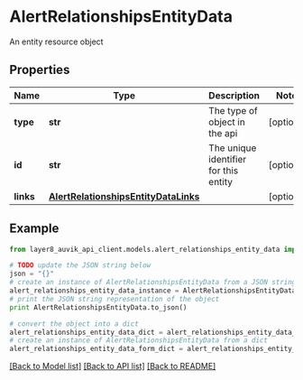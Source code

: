 # AlertRelationshipsEntityData

An entity resource object

## Properties
Name | Type | Description | Notes
------------ | ------------- | ------------- | -------------
**type** | **str** | The type of object in the api | [optional] 
**id** | **str** | The unique identifier for this entity | [optional] 
**links** | [**AlertRelationshipsEntityDataLinks**](AlertRelationshipsEntityDataLinks.md) |  | [optional] 

## Example

```python
from layer8_auvik_api_client.models.alert_relationships_entity_data import AlertRelationshipsEntityData

# TODO update the JSON string below
json = "{}"
# create an instance of AlertRelationshipsEntityData from a JSON string
alert_relationships_entity_data_instance = AlertRelationshipsEntityData.from_json(json)
# print the JSON string representation of the object
print AlertRelationshipsEntityData.to_json()

# convert the object into a dict
alert_relationships_entity_data_dict = alert_relationships_entity_data_instance.to_dict()
# create an instance of AlertRelationshipsEntityData from a dict
alert_relationships_entity_data_form_dict = alert_relationships_entity_data.from_dict(alert_relationships_entity_data_dict)
```
[[Back to Model list]](../README.md#documentation-for-models) [[Back to API list]](../README.md#documentation-for-api-endpoints) [[Back to README]](../README.md)


